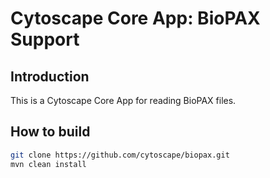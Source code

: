 # Cytoscape Core App: BioPAX Support

## Introduction

This is a Cytoscape Core App for reading BioPAX files.


## How to build

```bash
git clone https://github.com/cytoscape/biopax.git
mvn clean install
```

